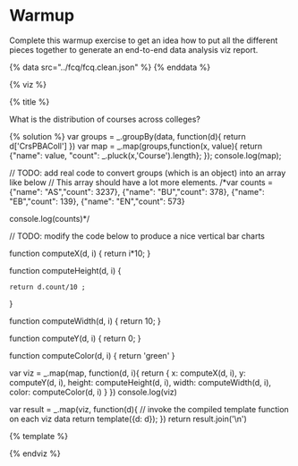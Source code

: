 # Warmup

Complete this warmup exercise to get an idea how to put all the different pieces
together to generate an end-to-end data analysis viz report.

<a name="top"/>
<div id="autonav"></div>

{% data src="../fcq/fcq.clean.json" %}
{% enddata %}

{% viz %}

{% title %}

What is the distribution of courses across colleges?

{% solution %}
var groups = _.groupBy(data, function(d){
    return d['CrsPBAColl']
})
var map = _.map(groups,function(x, value){
    return {"name": value, "count": _.pluck(x,'Course').length};
});
console.log(map);

// TODO: add real code to convert groups (which is an object) into an array like below
// This array should have a lot more elements.
/*var counts = {"name": "AS","count": 3237},
    {"name": "BU","count": 378},
    {"name": "EB","count": 139},
    {"name": "EN","count": 573}

console.log(counts)*/

// TODO: modify the code below to produce a nice vertical bar charts

function computeX(d, i) {
    return i*10;
}

function computeHeight(d, i) {

    return d.count/10 ;
}

function computeWidth(d, i) {
    return 10;
}

function computeY(d, i) {
    return 0;
}

function computeColor(d, i) {
    return 'green'
}

var viz = _.map(map, function(d, i){
            return {
                x: computeX(d, i),
                y: computeY(d, i),
                height: computeHeight(d, i),
                width: computeWidth(d, i),
                color: computeColor(d, i)
            }
         })
console.log(viz)

var result = _.map(viz, function(d){
         // invoke the compiled template function on each viz data
         return template({d: d});
     })
return result.join('\n')

{% template %}

<rect x="${d.x}"
      y="${d.y}"
      height="${d.height}"
      width="${d.width}"
      style="fill:${d.color};
             stroke-width:3;
             stroke:rgb(0,0,0)" />

{% endviz %}
